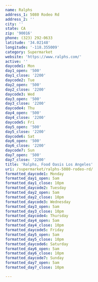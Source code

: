 ```yaml
---
name: Ralphs
address_1: 5080 Rodeo Rd
address_2: ''
city: ''
state: CA
zip: '90016'
phone: (323) 292-0633
latitude: '34.02148'
longitude: '-118.355009'
category: Supermarket
website: 'https://www.ralphs.com/'
active: ''
daycode1: Mon
day1_open: '500'
day1_close: '2200'
daycode2: Tue
day2_open: '500'
day2_close: '2200'
daycode3: Wed
day3_open: '500'
day3_close: '2200'
daycode4: Thu
day4_open: '500'
day4_close: '2200'
daycode5: Fri
day5_open: '500'
day5_close: '2200'
daycode6: Sat
day6_open: '500'
day6_close: '2200'
daycode7: Sun
day7_open: '500'
day7_close: '2200'
title: 'Ralphs, Food Oasis Los Angeles'
uri: /supermarket/ralphs-5080-rodeo-rd/
formatted_daycode1: Monday
formatted_day1_open: 5am
formatted_day1_close: 10pm
formatted_daycode2: Tuesday
formatted_day2_open: 5am
formatted_day2_close: 10pm
formatted_daycode3: Wednesday
formatted_day3_open: 5am
formatted_day3_close: 10pm
formatted_daycode4: Thursday
formatted_day4_open: 5am
formatted_day4_close: 10pm
formatted_daycode5: Friday
formatted_day5_open: 5am
formatted_day5_close: 10pm
formatted_daycode6: Saturday
formatted_day6_open: 5am
formatted_day6_close: 10pm
formatted_daycode7: Sunday
formatted_day7_open: 5am
formatted_day7_close: 10pm

---
```

